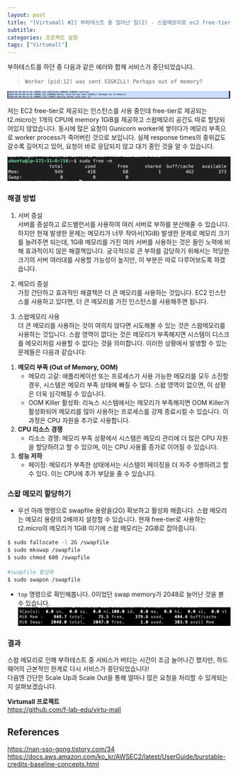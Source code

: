 ```yaml
---
layout: post
title: "[Virtumall #2] 부하테스트 중 일어난 일(2) - 스왑메모리로 ec2 free-tier 메모리 부족 해결하기"
subtitle:
categories: 프로젝트 실험
tags: ["Virtumall"]
---
```


부하테스트를 하던 중 다음과 같은 에러와 함께 서비스가 중단되었습니다.  
> `Worker (pid:12) was sent SIGKILL! Perhaps out of memory?`  

![img](https://github.com/aohus/aohus.github.io/blob/main/assets/images/posts/2024-02-01-ec2-01.png?raw=true)


저는 EC2 free-tier로 제공되는 인스턴스를 사용 중인데 free-tier로 제공되는 t2.micro는 1개의 CPU에 memory 1GiB를 제공하고 스왑메모리 공간도 따로 할당되어있지 않았습니다. 
동시에 많은 요청이 Gunicorn worker에 쌓이다가 메모리 부족으로 worker process가 죽어버린 것으로 보입니다. 실제 response times의 중위값도 갈수록 길어지고 있어, 요청이 바로 응답되지 않고 대기 중인 것을 알 수 있습니다.  

![img](https://github.com/aohus/aohus.github.io/blob/main/assets/images/posts/2024-02-01-ec2-02.png?raw=true)


### 해결 방법
1. 서버 증설  
서버를 증설하고 로드밸런서를 사용하여 여러 서버로 부하를 분산해줄 수 있습니다. 하지만 현재 발생한 문제는 메모리가 너무 작아서(1GiB) 발생한 문제로 메모리 크기를 늘려주면 되는데, 1GiB 메모리를 가진 여러 서버를 사용하는 것은 들인 노력에 비해 효과적이지 않은 해결책입니다. 궁극적으로 큰 부하를 감당하기 위해서는 적당한 크기의 서버 여러대를 사용할 가능성이 높지만, 이 부분은 따로 다루어보도록 하겠습니다.  

2. 메모리 증설  
가장 간단하고 효과적인 해결책은 더 큰 메모리를 사용하는 것입니다. EC2 인스턴스를 사용하고 있다면, 더 큰 메모리를 가진 인스턴스를 사용해주면 됩니다.  

3. 스왑메모리 사용  
더 큰 메모리를 사용하는 것이 여의치 않다면 시도해볼 수 있는 것은 스왑메모리를 사용하는 것입니다. 스왑 영역이 없다는 것은 메모리가 부족해지면 시스템이 디스크를 메모리처럼 사용할 수 없다는 것을 의미합니다. 이러한 상황에서 발생할 수 있는 문제들은 다음과 같습니다:  
  
1) **메모리 부족 (Out of Memory, OOM)**  
    - 메모리 고갈: 애플리케이션 또는 프로세스가 사용 가능한 메모리를 모두 소진할 경우, 시스템은 메모리 부족 상태에 빠질 수 있다. 스왑 영역이 없으면, 이 상황은 더욱 심각해질 수 있습니다.  
    - OOM Killer 활성화: 리눅스 시스템에서는 메모리가 부족해지면 OOM Killer가 활성화되어 메모리를 많이 사용하는 프로세스를 강제 종료시킬 수 있습니다. 이 과정은 CPU 자원을 추가로 사용합니다.  
2) **CPU 리소스 경쟁**  
    - 리소스 경쟁: 메모리 부족 상황에서 시스템은 메모리 관리에 더 많은 CPU 자원을 할당하려고 할 수 있으며, 이는 CPU 사용률 증가로 이어질 수 있습니다.  
3) **성능 저하**  
    - 페이징: 메모리가 부족한 상태에서는 시스템이 페이징을 더 자주 수행하려고 할 수 있다. 이는 CPU에 추가 부담을 줄 수 있습니다.


### 스왑 메모리 할당하기  
- 우선 아래 명령으로 swapfile 용량을(2G) 확보하고 활성화 해줍니다. 스왑 메모리는 메모리 용량의 2배까지 설정할 수 있습니다. 현재 free-tier로 사용하는 t2.micro의 메모리가 1GiB 이기에 스왑 메모리는 2GiB로 잡아줍니다.  
  
```bash  
$ sudo fallocate -l 2G /swapfile  
$ sudo mkswap /swapfile  
$ sudo chmod 600 /swapfile  

#swapfile 활성화  
$ sudo swapon /swapfile  
```  

- `top` 명령으로 확인해봅니다. 0이었던 swap memory가 2048로 늘어난 것을 볼 수 있습니다.  
![img](https://github.com/aohus/aohus.github.io/blob/main/assets/images/posts/2024-02-01-ec2-03.png?raw=true)


### 결과  
스왑 메모리로 인해 부하테스트 중 서비스가 버티는 시간이 조금 늘어나긴 했지만, 하드웨어의 근본적인 한계로 다시 서비스가 중단되었습니다!  
다음엔 간단한 Scale Up과 Scale Out을 통해 얼마나 많은 요청을 처리할 수 있게되는지 살펴보겠습니다.  


**Virtumall 프로젝트**  
<https://github.com/f-lab-edu/virtu-mall>  


## References  
<https://nan-sso-gong.tistory.com/34>
<https://docs.aws.amazon.com/ko_kr/AWSEC2/latest/UserGuide/burstable-credits-baseline-concepts.html>